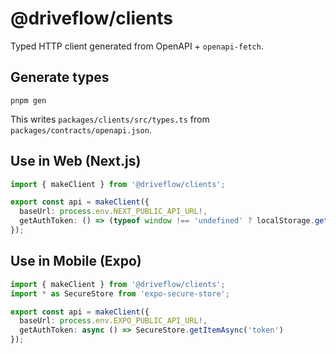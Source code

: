# @driveflow/clients

Typed HTTP client generated from OpenAPI + `openapi-fetch`.

## Generate types

```
pnpm gen
```

This writes `packages/clients/src/types.ts` from `packages/contracts/openapi.json`.

## Use in Web (Next.js)

```ts
import { makeClient } from '@driveflow/clients';

export const api = makeClient({
  baseUrl: process.env.NEXT_PUBLIC_API_URL!,
  getAuthToken: () => (typeof window !== 'undefined' ? localStorage.getItem('token') : null)
});
```

## Use in Mobile (Expo)

```ts
import { makeClient } from '@driveflow/clients';
import * as SecureStore from 'expo-secure-store';

export const api = makeClient({
  baseUrl: process.env.EXPO_PUBLIC_API_URL!,
  getAuthToken: async () => SecureStore.getItemAsync('token')
});
```
